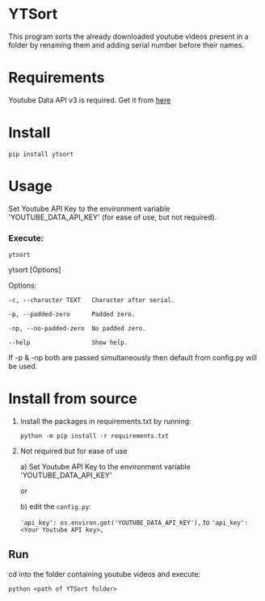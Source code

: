 # YTSort

This program sorts the already downloaded youtube videos present in a folder by renaming them and adding serial number before their names.

# Requirements

Youtube Data API v3 is required. Get it from [here](https://console.cloud.google.com/apis/library/youtube.googleapis.com?supportedpurview=project)

# Install 

```
pip install ytsort
```

# Usage

Set Youtube API Key to the environment variable 'YOUTUBE_DATA_API_KEY' (for ease of use, but not required).

### Execute:
```
ytsort
```
ytsort [Options]

Options:

    -c, --character TEXT   Character after serial.

    -p, --padded-zero      Padded zero.

    -np, --no-padded-zero  No padded zero.

    --help                 Show help.

If -p & -np both are passed simultaneously then default from config.py will be used.


# Install from source

1. Install the packages in requirements.txt by running:

   ```
   python -m pip install -r requirements.txt
   ```

2. Not required but for ease of use
 
   a) Set Youtube API Key to the environment variable 'YOUTUBE_DATA_API_KEY'

   or
 
   b) edit the `config.py`:

      `'api_key': os.environ.get('YOUTUBE_DATA_API_KEY'),` to `'api_key': <Your Youtube API key>,`

## Run

cd into the folder containing youtube videos and execute:
```
python <path of YTSort folder>
```
